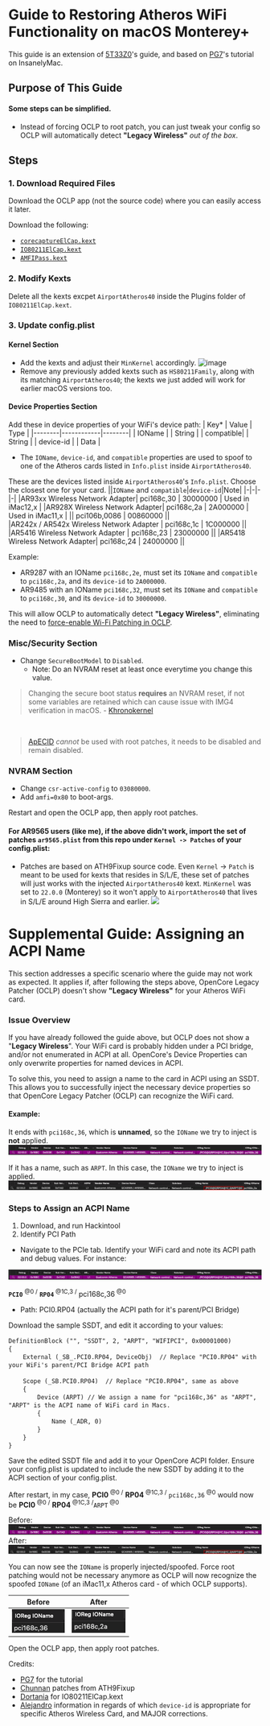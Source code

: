 # Guide to Restoring Atheros WiFi Functionality on macOS Monterey+

This guide is an extension of [5T33Z0](https://github.com/5T33Z0/OC-Little-Translated/blob/main/14_OCLP_Wintel/Enable_Features/WiFi_Sonoma.md)'s guide, and based on [PG7](https://www.insanelymac.com/forum/topic/359007-wifi-atheros-monterey-ventura-sonoma-work/)'s tutorial on InsanelyMac. 

## Purpose of This Guide

#### Some steps can be simplified.
* Instead of forcing OCLP to root patch, you can just tweak your config so OCLP will automatically detect **"Legacy Wireless"** _out of the box_.

## Steps

### 1. Download Required Files
Download the OCLP app (not the source code) where you can easily access it later.

Download the following:
* [`corecaptureElCap.kext`](https://github.com/dortania/OpenCore-Legacy-Patcher/tree/main/payloads/Kexts/Wifi)
* [`IO80211ElCap.kext`](https://github.com/dortania/OpenCore-Legacy-Patcher/tree/main/payloads/Kexts/Wifi)
* [`AMFIPass.kext`](https://github.com/dortania/OpenCore-Legacy-Patcher/tree/main/payloads/Kexts/Acidanthera)
  
### 2. Modify Kexts

Delete all the kexts excpet `AirportAtheros40` inside the Plugins folder of `IO80211ElCap.kext`.

### 3. Update config.plist

#### Kernel Section

* Add the kexts and adjust their `MinKernel` accordingly.
![image](https://github.com/unitedastronomer/miscellaneous-hackintosh-guides/assets/155970773/ee650a22-ada6-486d-800d-4b56bd689479)
* Remove any previously added kexts such as `HS80211Family`, along with its matching `AirportAtheros40`; the kexts we just added will work for earlier macOS versions too.


#### Device Properties Section

Add these in device properties of your WiFi's device path:
| Key*   | Value      |   Type |
|--------|------------|--------|
| IOName |  | String |
| compatible|  | String |
| device-id |  | Data |

* The `IOName`, `device-id`, and `compatible` properties are used to spoof to one of the Atheros cards listed in `Info.plist` inside `AirportAtheros40`.

These are the devices listed inside `AirportAtheros40`'s `Info.plist`. Choose the closest one for your card. 
||`IOName` and `compatible`|`device-id`|Note|
|-|-|-|-|
|AR93xx Wireless Network Adapter| pci168c,30 | 30000000 | Used in iMac12,x |
|AR928X Wireless Network Adapter| pci168c,2a | 2A000000 | Used in iMac11,x |
|| pci106b,0086 | 00860000 ||  
|AR242x / AR542x Wireless Network Adapter | pci168c,1c | 1C000000 ||
|AR5416 Wireless Network Adapter | pci168c,23 | 23000000 ||
|AR5418 Wireless Network Adapter| pci168c,24 | 24000000 ||

Example:
* AR9287 with an IOName `pci168c,2e`, must set its `IOName` and `compatible` to `pci168c,2a`, and its `device-id` to `2A000000`.
* AR9485 with an IOName `pci168c,32`, must set its `IOName` and `compatible` to `pci168c,30`, and its `device-id` to `30000000`.

This will allow OCLP to automatically detect **"Legacy Wireless"**, eliminating the need to [force-enable Wi-Fi Patching in OCLP](https://github.com/5T33Z0/OC-Little-Translated/blob/main/14_OCLP_Wintel/Enable_Features/WiFi_Sonoma.md#troubleshooting-force-enable-wi-fi-patching-in-oclp).

### Misc/Security Section
* Change `SecureBootModel` to `Disabled`.
   * Note: Do an NVRAM reset at least once everytime you change this value.
> Changing the secure boot status **requires** an NVRAM reset, if not some variables are retained which can cause issue with IMG4 verification in macOS. - [Khronokernel](https://github.com/mrlimerunner/sonoma-wifi-hacks?tab=readme-ov-file#pre-root-patching)
<br>

> [ApECID](https://dortania.github.io/OpenCore-Post-Install/universal/security/applesecureboot.html#apecid) *cannot* be used with root patches, it needs to be disabled and remain disabled.

### NVRAM Section
* Change `csr-active-config` to `03080000`.
* Add `amfi=0x80` to boot-args.
  
Restart and open the OCLP app, then apply root patches.

#### For AR9565 users (like me), if the above didn't work, import the set of patches `ar9565.plist` from this repo under `Kernel -> Patches` of your config.plist:
* Patches are based on ATH9Fixup source code. Even `Kernel` -> `Patch` is meant to be used for kexts that resides in S/L/E, these set of patches will just works with the injected `AirportAtheros40` kext. `MinKernel` was set to `22.0.0` (Monterey) so it won't apply to `AirportAtheros40` that lives in S/L/E around High Sierra and earlier.
![](https://github.com/unitedastronomer/miscellaneous-hackintosh-guides/blob/fc929cac5a61b103ff4d5c574efa05c0d4a4ac67/Atheros_Wifi_Monterey_and_newer/screenshots/import-ocat.gif)


# Supplemental Guide: Assigning an ACPI Name

This section addresses a specific scenario where the guide may not work as expected. It applies if, after following the steps above, OpenCore Legacy Patcher (OCLP) doesn't show **"Legacy Wireless"** for your Atheros WiFi card.


### Issue Overview
If you have already followed the guide above, but OCLP does not show a "**Legacy Wireless**". Your WiFi card is probably hidden under a PCI bridge, and/or not enumerated in ACPI at all. OpenCore's Device Properties can only overwrite properties for named devices in ACPI.

To solve this, you need to assign a name to the card in ACPI using an SSDT. This allows you to successfully inject the necessary device properties so that OpenCore Legacy Patcher (OCLP) can recognize the WiFi card.

#### Example:
It ends with `pci168c,36`, which is **unnamed**, so the `IOName` we try to inject is **not** applied.
![](screenshots/hackintool_pcie_tab.png)

If it has a name, such as `ARPT`. In this case, the `IOName` we try to inject is applied.
![](screenshots/hackintool_pci1683,36_to_ARPT.png)

### Steps to Assign an ACPI Name

1. Download, and run Hackintool
2. Identify PCI Path
* Navigate to the PCIe tab. Identify your WiFi card and note its ACPI path and debug values. For instance:

![](screenshots/hackintool_pcie_tab.png)

**`PCI0`**<sup> @0 /</sup> **`RP04`**<sup> @1C,3 /</sup> pci168c,36<sup> @0</sup>
* Path: PCI0.RP04 (actually the ACPI path for it's parent/PCI Bridge)

Download the sample SSDT, and edit it according to your values:

```asl
DefinitionBlock ("", "SSDT", 2, "ARPT", "WIFIPCI", 0x00001000)
{
    External (_SB_.PCI0.RP04, DeviceObj)  // Replace "PCI0.RP04" with your WiFi's parent/PCI Bridge ACPI path

    Scope (_SB.PCI0.RP04)  // Replace "PCI0.RP04", same as above
    {
        Device (ARPT) // We assign a name for "pci168c,36" as "ARPT", "ARPT" is the ACPI name of WiFi card in Macs.
        {
            Name (_ADR, 0) 
        }
    }
}
```

Save the edited SSDT file and add it to your OpenCore ACPI folder. Ensure your config.plist is updated to include the new SSDT by adding it to the ACPI section of your config.plist.

After restart, in my case, **PCI0**<sup> @0 /</sup> **RP04**<sup> @1C,3 /</sup> `pci168c,36`<sup> @0</sup> would now be **PCI0**<sup> @0 /</sup> **RP04**<sup> @1C,3 /</sup>`ARPT`<sup> @0</sup>

Before:
![](screenshots/hackintool_pcie_tab.png)
After:
![](screenshots/hackintool_pci1683,36_to_ARPT.png)


You can now see the `IOName` is properly injected/spoofed. Force root patching would not be necessary anymore as OCLP will now recognize the spoofed `IOName` (of an iMac11,x Atheros card - of which OCLP supports).

|Before|After|
|-|-|
|![](screenshots/real_ioname.png)|![](screenshots/spoofed_ioname.png)|

Open the OCLP app, then apply root patches.

Credits:
* [PG7](https://www.insanelymac.com/forum/topic/359007-wifi-atheros-monterey-ventura-sonoma-work/) for the tutorial
* [Chunnan](https://www.insanelymac.com/forum/topic/312045-atheros-wireless-driver-os-x-101112-for-unsupported-cards/?do=findComment&comment=2509900) patches from ATH9Fixup
* [Dortania](https://github.com/dortania/OpenCore-Legacy-Patcher/tree/main/payloads/Kexts/Wifi) for IO80211ElCap.kext
* [Alejandro](https://github.com/aleelmaitro/Hackintosh-Atheros-Wi-Fi-Legacy-Cards) information in regards of which `device-id` is appropriate for specific Atheros Wireless Card, and MAJOR corrections.
